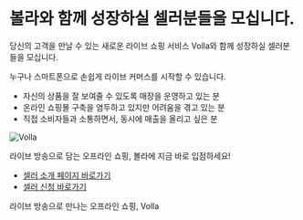 # 볼라와 함께 성장하실 셀러분들을 모십니다.

당신의 고객을 만날 수 있는 새로운 라이브 쇼핑 서비스 Volla와 함께 성장하실 셀러분들을 모십니다.

누구나 스마트폰으로 손쉽게 라이브 커머스를 시작할 수 있습니다.

- 자신의 상품을 잘 보여줄 수 있도록 매장을 운영하고 있는 분
- 온라인 쇼핑몰 구축을 염두하고 있지만 어려움을 겪고 있는 분
- 직접 소비자들과 소통하면서, 동시에 매출을 올리고 싶은 분

![Volla](https://volla.live/src/assets/dist/store_last.png)

라이브 방송으로 담는 오프라인 쇼핑, 볼라에 지금 바로 입점하세요!

- [셀러 소개 페이지 바로가기](https://volla.live/seller)
- [셀러 신청 바로가기](https://volla.live/sellerform-app)

라이브 방송으로 만나는 오프라인 쇼핑, Volla
